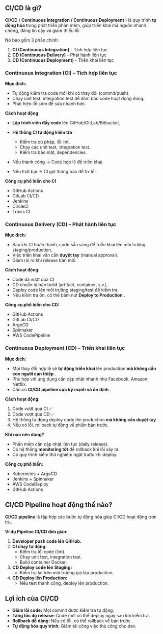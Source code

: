 ## CI/CD là gì?

**CI/CD** ( **Continuous Integration / Continuous Deployment** ) là quy trình **tự động hóa** trong phát triển phần mềm, giúp triển khai mã nguồn nhanh chóng, đáng tin cậy và giảm thiểu lỗi.

Nó bao gồm 3 phần chính:

1. **CI (Continuous Integration)** - Tích hợp liên tục
2. **CD (Continuous Delivery)** - Phát hành liên tục
3. **CD (Continuous Deployment)** - Triển khai liên tục

### Continuous Integration (CI) – Tích hợp liên tục

**Mục đích:**

* Tự động kiểm tra code mới khi có thay đổi (commit/push).
* Chạy unit test, integration test để đảm bảo code hoạt động đúng.
* Phát hiện lỗi sớm để sửa nhanh hơn.

**Cách hoạt động**

* **Lập trình viên đẩy code** lên GitHub/GitLab/Bitbucket.
* **Hệ thống CI tự động kiểm tra** :
  * Kiểm tra cú pháp, lỗi lint.
  * Chạy các unit test, integration test.
  * Kiểm tra bảo mật, dependencies.

* Nếu thành công → Code hợp lệ để triển khai.
* Nếu thất bại → CI gửi thông báo để fix lỗi.

**Công cụ phổ biến cho CI**

* GitHub Actions
* GitLab CI/CD
* Jenkins
* CircleCI
* Travis CI

### Continuous Delivery (CD) – Phát hành liên tục

**Mục đích:**

* Sau khi CI hoàn thành, code sẵn sàng để triển khai lên môi trường staging/production.
* Việc triển khai vẫn cần **duyệt tay** (manual approval).
* Giảm rủi ro khi release bản mới.

**Cách hoạt động:**

* Code đã vượt qua CI
* CD chuẩn bị bản build (artifact, container, v.v.).
* Deploy code lên môi trường staging/test để kiểm tra.
* Nếu kiểm tra ổn, có thể bấm nút  **Deploy to Production** .

**Công cụ phổ biến cho CD:**

* GitHub Actions
* GitLab CI/CD
* ArgoCD
* Spinnaker
* AWS CodePipeline

### Continuous Deployment (CD) – Triển khai liên tục

**Mục đích:**

* Mọi thay đổi hợp lệ sẽ **tự động triển khai** lên production  **mà không cần con người can thiệp** .
* Phù hợp với ứng dụng cần cập nhật nhanh như Facebook, Amazon, Netflix.
* Cần có  **CI/CD pipeline cực kỳ mạnh và ổn định** .

**Cách hoạt động:**

1. Code vượt qua CI ✅
2. Code vượt qua CD ✅
3. Hệ thống tự động deploy code lên production  **mà không cần duyệt tay** .
4. Nếu có lỗi, rollback tự động về phiên bản trước.

**Khi nào nên dùng?**

* Phần mềm cần cập nhật liên tục (daily release).
* Có hệ thống **monitoring tốt** để rollback khi lỗi xảy ra.
* Có quy trình kiểm thử nghiêm ngặt trước khi deploy.

**Công cụ phổ biến:**

* Kubernetes + ArgoCD
* Jenkins + Spinnaker
* AWS CodeDeploy
* GitHub Actions

## **CI/CD Pipeline hoạt động thế nào?**

**CI/CD pipeline** là tập hợp các bước tự động hóa giúp CI/CD hoạt động trơn tru.

**Ví dụ Pipeline CI/CD đơn giản:**

1. **Developer push code lên GitHub.**
2. **CI chạy tự động:**
   * Kiểm tra lỗi code (lint).
   * Chạy unit test, integration test.
   * Build container Docker.
3. **CD Deploy code lên Staging:**
   * Kiểm tra lại trên môi trường giả lập production.
4. **CD Deploy lên Production:**
   * Nếu test thành công, deploy lên production.

## **Lợi ích của CI/CD**

* **Giảm lỗi code:** Mọi commit được kiểm tra tự động.
* **Tăng tốc độ release:** Code mới có thể deploy ngay sau khi kiểm tra.
* **Rollback dễ dàng:** Nếu có lỗi, có thể rollback về bản trước.
* **Tự động hóa quy trình:** Giảm tải công việc thủ công cho dev.
